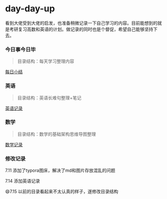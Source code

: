 # day-day-up
看到大佬受到大佬的启发，也准备稍微记录一下自己学习的内容。目前能想到的就是考研复习高数和英语的计划。做记录的同时也是个督促，希望自己能够坚持下去。

### 今日事今日毕

> 目录结构：每天学习整理内容

[每日小结](/今日事今日毕/README.md)

### 英语

> 目录结构：英语长难句整理+笔记

[英语记录](/英语/README.md)

### 数学

> 目录结构：数学的基础架构思维导图整理

[数学记录](/高数/README.md)

### 修改记录

7.11 添加了typora图床，解决了md和图片存放混乱的问题

7.14 添加英语记录

:smile:7.15 以前的目录看起来不太认真的样子，遂修改目录结构

